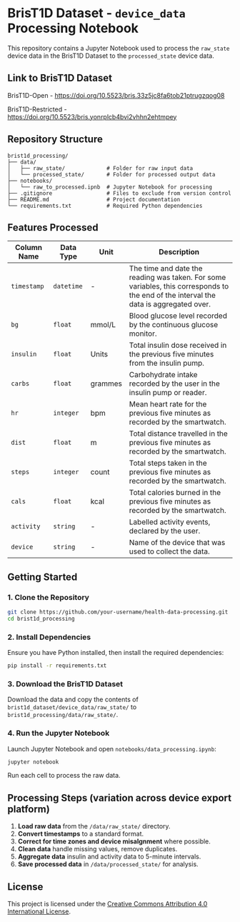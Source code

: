 # BrisT1D Dataset - `device_data` Processing Notebook  
This repository contains a Jupyter Notebook used to process the `raw_state` device data in the BrisT1D Dataset to the `processed_state` device data.

## Link to BrisT1D Dataset
BrisT1D-Open - https://doi.org/10.5523/bris.33z5jc8fa6tob21ptrugzqog08

BrisT1D-Restricted - https://doi.org/10.5523/bris.yonrplcb4bvi2vhhn2ehtmpey

## Repository Structure  
```
brist1d_processing/
├── data/
│   ├── raw_state/             # Folder for raw input data
│   └── processed_state/       # Folder for processed output data
├── notebooks/
│   └── raw_to_processed.ipnb  # Jupyter Notebook for processing
├── .gitignore                 # Files to exclude from version control
├── README.md                  # Project documentation
└── requirements.txt           # Required Python dependencies
```

## Features Processed
| Column Name | Data Type  | Unit    | Description |  
|-------------|------------|---------|-------------|  
| `timestamp` | `datetime` | -       | The time and date the reading was taken. For some variables, this corresponds to the end of the interval the data is aggregated over. |  
| `bg`        | `float`    | mmol/L  | Blood glucose level recorded by the continuous glucose monitor. |  
| `insulin`   | `float`    | Units   | Total insulin dose received in the previous five minutes from the insulin pump. |  
| `carbs`     | `float`    | grammes | Carbohydrate intake recorded by the user in the insulin pump or reader. |  
| `hr`        | `integer`  | bpm     | Mean heart rate for the previous five minutes as recorded by the smartwatch. |  
| `dist`      | `float`    | m       | Total distance travelled in the previous five minutes as recorded by the smartwatch. |  
| `steps`     | `integer`  | count   | Total steps taken in the previous five minutes as recorded by the smartwatch. |  
| `cals`      | `float`    | kcal    | Total calories burned in the previous five minutes as recorded by the smartwatch. |  
| `activity`  | `string`   | -       | Labelled activity events, declared by the user. |  
| `device`    | `string`   | -       | Name of the device that was used to collect the data. |  

## Getting Started  

### 1️. Clone the Repository  
```bash
git clone https://github.com/your-username/health-data-processing.git
cd brist1d_processing
```

### 2️. Install Dependencies  
Ensure you have Python installed, then install the required dependencies:  
```bash
pip install -r requirements.txt
```

### 3. Download the BrisT1D Dataset
Download the data and copy the contents of `brist1d_dataset/device_data/raw_state/` to `brist1d_processing/data/raw_state/`.

### 4. Run the Jupyter Notebook  
Launch Jupyter Notebook and open `notebooks/data_processing.ipynb`:  
```bash
jupyter notebook
```
Run each cell to process the raw data.

## Processing Steps (variation across device export platform)
1. **Load raw data** from the `/data/raw_state/` directory. 
2. **Convert timestamps** to a standard format.
3. **Correct for time zones and device misalgnment** where possible.
4. **Clean data** handle missing values, remove duplicates.  
5. **Aggregate data** insulin and activity data to 5-minute intervals.  
6. **Save processed data** in `/data/processed_state/` for analysis.  

## License
This project is licensed under the [Creative Commons Attribution 4.0 International License](LICENSE).
